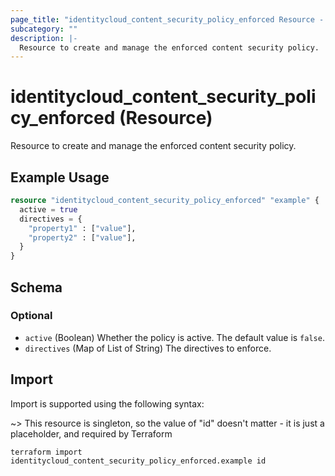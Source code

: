 ```yaml
---
page_title: "identitycloud_content_security_policy_enforced Resource - terraform-provider-identitycloud"
subcategory: ""
description: |-
  Resource to create and manage the enforced content security policy.
---
```


# identitycloud_content_security_policy_enforced (Resource)

Resource to create and manage the enforced content security policy.

## Example Usage

```terraform
resource "identitycloud_content_security_policy_enforced" "example" {
  active = true
  directives = {
    "property1" : ["value"],
    "property2" : ["value"],
  }
}
```

<!-- schema generated by tfplugindocs -->
## Schema

### Optional

- `active` (Boolean) Whether the policy is active. The default value is `false`.
- `directives` (Map of List of String) The directives to enforce.

## Import

Import is supported using the following syntax:

~> This resource is singleton, so the value of "id" doesn't matter - it is just a placeholder, and required by Terraform

```shell
terraform import identitycloud_content_security_policy_enforced.example id
```